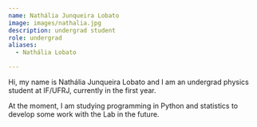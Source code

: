 ```yaml
---
name: Nathália Junqueira Lobato
image: images/nathalia.jpg
description: undergrad student
role: undergrad
aliases:
  - Nathália Lobato

---
```


Hi, my name is Nathália Junqueira Lobato and I am an undergrad physics student at IF/UFRJ, currently in the first year. 

At the moment, I am studying programming in Python and statistics to develop some work with the Lab in the future.
